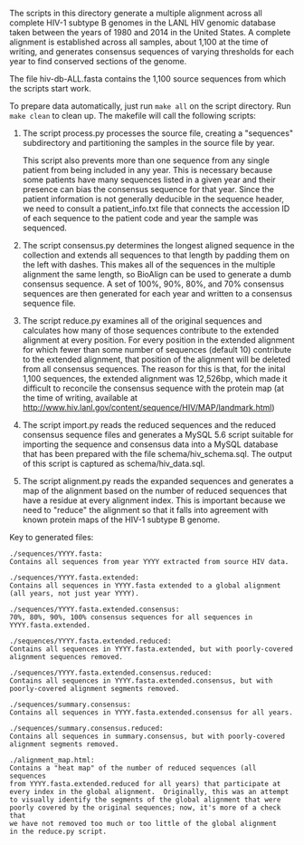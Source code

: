 
The scripts in this directory generate a multiple alignment across
all complete HIV-1 subtype B genomes in the LANL HIV genomic database
taken between the years of 1980 and 2014 in the United States.  A
complete alignment is established across all samples, about 1,100 at
the time of writing, and generates consensus sequences of varying
thresholds for each year to find conserved sections of the genome.

The file hiv-db-ALL.fasta contains the 1,100 source sequences from
which the scripts start work.

To prepare data automatically, just run ``make all`` on the script
directory.  Run ``make clean`` to clean up.  The makefile will call
the following scripts:

1.  The script process.py processes the source file, creating a
    "sequences" subdirectory and partitioning the samples in the
    source file by year.

    This script also prevents more than one sequence from any single
    patient from being included in any year.  This is necessary
    because some patients have many sequences listed in a given year
    and their presence can bias the consensus sequence for that
    year.  Since the patient information is not generally deducible
    in the sequence header, we need to consult a patient_info.txt
    file that connects the accession ID of each sequence to the
    patient code and year the sample was sequenced.

2.  The script consensus.py determines the longest aligned 
    sequence in the collection and extends all sequences to that
    length by padding them on the left with dashes.  This makes all
    of the sequences in the multiple alignment the same length, so
    BioAlign can be used to generate a dumb consensus sequence.
    A set of 100%, 90%, 80%, and 70% consensus sequences are then
    generated for each year and written to a consensus sequence file.

3.  The script reduce.py examines all of the original sequences and
    calculates how many of those sequences contribute to the extended
    alignment at every position.  For every position in the extended
    alignment for which fewer than some number of sequences (default
    10) contribute to the extended alignment, that position of the 
    alignment will be deleted from all consensus sequences.  The reason
    for this is that, for the inital 1,100 sequences, the extended
    alignment was 12,526bp, which made it difficult to reconcile the
    consensus sequence with the protein map (at the time of writing,
    available at http://www.hiv.lanl.gov/content/sequence/HIV/MAP/landmark.html)

4.  The script import.py reads the reduced sequences and the reduced
    consensus sequence files and generates a MySQL 5.6 script suitable
    for importing the sequence and consensus data into a MySQL database
    that has been prepared with the file schema/hiv_schema.sql.
    The output of this script is captured as schema/hiv_data.sql.

5.  The script alignment.py reads the expanded sequences and generates
    a map of the alignment based on the number of reduced sequences that
    have a residue at every alignment index.  This is important because we
    need to "reduce" the alignment so that it falls into agreement with
    known protein maps of the HIV-1 subtype B genome.

Key to generated files:

    ./sequences/YYYY.fasta:
    Contains all sequences from year YYYY extracted from source HIV data.

    ./sequences/YYYY.fasta.extended:
    Contains all sequences in YYYY.fasta extended to a global alignment
    (all years, not just year YYYY).

    ./sequences/YYYY.fasta.extended.consensus:
    70%, 80%, 90%, 100% consensus sequences for all sequences in
    YYYY.fasta.extended.

    ./sequences/YYYY.fasta.extended.reduced: 
    Contains all sequences in YYYY.fasta.extended, but with poorly-covered
    alignment sequences removed.

    ./sequences/YYYY.fasta.extended.consensus.reduced:
    Contains all sequences in YYYY.fasta.extended.consensus, but with
    poorly-covered alignment segments removed.

    ./sequences/summary.consensus:
    Contains all sequences in YYYY.fasta.extended.consensus for all years.

    ./sequences/summary.consensus.reduced:
    Contains all sequences in summary.consensus, but with poorly-covered
    alignment segments removed.

    ./alignment_map.html:
    Contains a "heat map" of the number of reduced sequences (all sequences
    from YYYY.fasta.extended.reduced for all years) that participate at
    every index in the global alignment.  Originally, this was an attempt
    to visually identify the segments of the global alignment that were
    poorly covered by the original sequences; now, it's more of a check that
    we have not removed too much or too little of the global alignment 
    in the reduce.py script.
